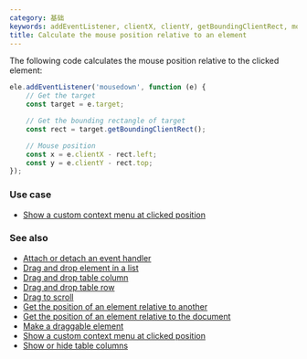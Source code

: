 ```yaml
---
category: 基础
keywords: addEventListener, clientX, clientY, getBoundingClientRect, mouse position
title: Calculate the mouse position relative to an element
---
```


The following code calculates the mouse position relative to the clicked element:

```js
ele.addEventListener('mousedown', function (e) {
    // Get the target
    const target = e.target;

    // Get the bounding rectangle of target
    const rect = target.getBoundingClientRect();

    // Mouse position
    const x = e.clientX - rect.left;
    const y = e.clientY - rect.top;
});
```

### Use case

-   [Show a custom context menu at clicked position](/show-a-custom-context-menu-at-clicked-position)

### See also

-   [Attach or detach an event handler](/attach-or-detach-an-event-handler)
-   [Drag and drop element in a list](/drag-and-drop-element-in-a-list)
-   [Drag and drop table column](/drag-and-drop-table-column)
-   [Drag and drop table row](/drag-and-drop-table-row)
-   [Drag to scroll](/drag-to-scroll)
-   [Get the position of an element relative to another](/get-the-position-of-an-element-relative-to-another)
-   [Get the position of an element relative to the document](/get-the-position-of-an-element-relative-to-the-document)
-   [Make a draggable element](/make-a-draggable-element)
-   [Show a custom context menu at clicked position](/show-a-custom-context-menu-at-clicked-position)
-   [Show or hide table columns](/show-or-hide-table-columns)
